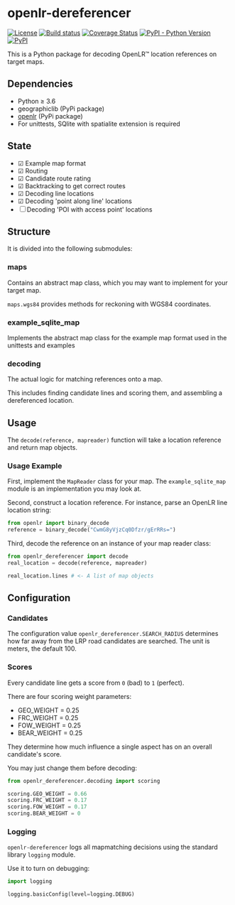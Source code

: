 # openlr-dereferencer

[![License](https://img.shields.io/badge/License-Apache%202.0-green.svg)](LICENSE)
[![Build status](https://img.shields.io/travis/tomtom-international/openlr-dereferencer-python)](https://travis-ci.org/tomtom-international/openlr-dereferencer-python)
[![Coverage Status](https://img.shields.io/codecov/c/github/tomtom-international/openlr-dereferencer-python/master.svg)](https://codecov.io/github/tomtom-international/openlr-dereferencer-python?branch=master)
[![PyPI - Python Version](https://img.shields.io/pypi/pyversions/openlr-dereferencer)](https://pypi.org/project/openlr-dereferencer)
[![PyPI](https://img.shields.io/pypi/v/openlr-dereferencer)](https://pypi.org/project/openlr-dereferencer)


This is a Python package for decoding OpenLR™ location references on target maps.
## Dependencies
- Python ≥ 3.6
- geographiclib (PyPi package)
- [openlr](https://github.com/tomtom-international/openlr-python) (PyPi package)
- For unittests, SQlite with spatialite extension is required
## State
- ☑ Example map format
- ☑ Routing
- ☑ Candidate route rating
- ☑ Backtracking to get correct routes
- ☑ Decoding line locations
- ☑ Decoding 'point along line' locations
- ☐ Decoding 'POI with access point' locations
## Structure
It is divided into the following submodules:
### maps
Contains an abstract map class, which you may want to implement for your target map.

`maps.wgs84` provides methods for reckoning with WGS84 coordinates.
### example_sqlite_map
Implements the abstract map class for the example map format used in the unittests and examples
### decoding
The actual logic for matching references onto a map.

This includes finding candidate lines and scoring them, and assembling a dereferenced location.


## Usage
The `decode(reference, mapreader)` function will take a location reference and return map objects.

### Usage Example

First, implement the `MapReader` class for your map.  The `example_sqlite_map` module is an implementation you may look at.

Second, construct a location reference. For instance, parse an OpenLR line location string:
```py
from openlr import binary_decode
reference = binary_decode("CwmG8yVjzCq0Dfzr/gErRRs=")
```

Third, decode the reference on an instance of your map reader class:
```py
from openlr_dereferencer import decode
real_location = decode(reference, mapreader)

real_location.lines # <- A list of map objects
```

## Configuration
### Candidates
The configuration value `openlr_dereferencer.SEARCH_RADIUS` determines how far away from the LRP road candidates are searched.
The unit is meters, the default 100.
### Scores
Every candidate line gets a score from `0` (bad) to `1` (perfect).

There are four scoring weight parameters:
 - GEO_WEIGHT = 0.25
 - FRC_WEIGHT = 0.25
 - FOW_WEIGHT = 0.25
 - BEAR_WEIGHT = 0.25

They determine how much influence a single aspect has on an overall candidate's score.
 
You may just change them before decoding:
```py
from openlr_dereferencer.decoding import scoring

scoring.GEO_WEIGHT = 0.66
scoring.FRC_WEIGHT = 0.17
scoring.FOW_WEIGHT = 0.17
scoring.BEAR_WEIGHT = 0
```
### Logging
`openlr-dereferencer` logs all mapmatching decisions using the standard library `logging` module.

Use it to turn on debugging:
```py
import logging

logging.basicConfig(level=logging.DEBUG)
```
